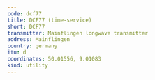 ```yaml
---
code: dcf77
title: DCF77 (time-service)
short: DCF77
transmitter: Mainflingen longwave transmitter
address: Mainflingen
country: germany
itu: d
coordinates: 50.01556, 9.01083
kind: utility
---
```

